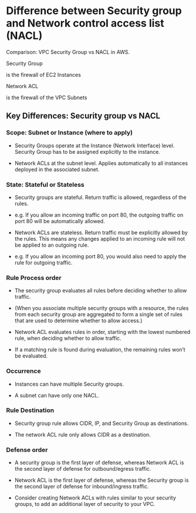 # Difference between Security group and Network control access list (NACL)
Comparison: VPC Security Group vs NACL in AWS.

Security Group

is the firewall of EC2 Instances

Network ACL

is the firewall of the VPC Subnets
## Key Differences: Security group vs NACL
### Scope: Subnet or Instance (where to apply)

* Security Groups operate at the Instance (Network Interface) level. Security Group has to be assigned explicitly to the instance.

* Network ACLs at the subnet level. Applies automatically to all instances deployed in the associated subnet.

### State: Stateful or Stateless
* Security groups are stateful. Return traffic is allowed, regardless of the rules.

* e.g. If you allow an incoming traffic on port 80, the outgoing traffic on port 80 will be automatically allowed.

* Network ACLs are stateless. Return traffic must be explicitly allowed by the rules. This means any changes applied to an incoming rule will not be applied to an outgoing rule.

* e.g. If you allow an incoming port 80, you would also need to apply the rule for outgoing traffic.

### Rule Process order
* The security group evaluates all rules before deciding whether to allow traffic.

* (When you associate multiple security groups with a resource, the rules from each security group are aggregated to form a single set of rules that are used to determine whether to allow access.)

* Network ACL evaluates rules in order, starting with the lowest numbered rule, when deciding whether to allow traffic.

* If a matching rule is found during evaluation, the remaining rules won’t be evaluated.

### Occurrence
* Instances can have multiple Security groups.

* A subnet can have only one NACL.

### Rule Destination
* Security group rule allows CIDR, IP, and Security Group as destinations.

* The network ACL rule only allows CIDR as a destination.

### Defense order
* A security group is the first layer of defense, whereas Network ACL is the second layer of defense for outbound/egress traffic.

* Network ACL is the first layer of defense, whereas the Security group is the second layer of defense for inbound/ingress traffic.

* Consider creating Network ACLs with rules similar to your security groups, to add an additional layer of security to your VPC.